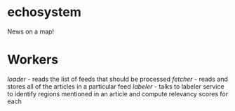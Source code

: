 echosystem
==========

News on a map!

Workers
=======
*loader* - reads the list of feeds that should be processed
*fetcher* - reads and stores all of the articles in a particular feed
*labeler* - talks to labeler service to identify regions mentioned in an article and compute relevancy scores for each 
